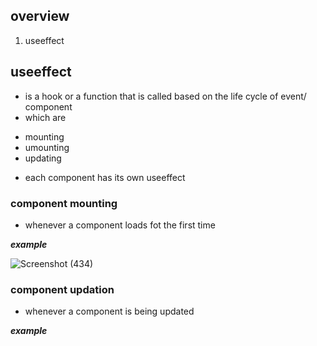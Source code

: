## overview
1. useeffect

## useeffect

- is a hook or a function that is called based on the life cycle of event/ component
- which are 
* mounting 
* umounting 
* updating

- each component has its own useeffect

### component mounting

- whenever a component loads fot the first time

***example***

![Screenshot (434)](https://github.com/ssammueel/ReactClass/assets/124765323/ab00f557-fcd0-4906-8169-3446c904f6c6)

### component updation

- whenever a component is being updated

***example***

